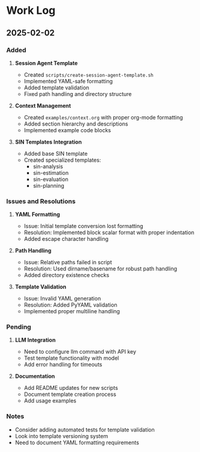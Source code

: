 # Work Log

## 2025-02-02

### Added
1. **Session Agent Template**
   - Created `scripts/create-session-agent-template.sh`
   - Implemented YAML-safe formatting
   - Added template validation
   - Fixed path handling and directory structure

2. **Context Management**
   - Created `examples/context.org` with proper org-mode formatting
   - Added section hierarchy and descriptions
   - Implemented example code blocks

3. **SIN Templates Integration**
   - Added base SIN template
   - Created specialized templates:
     - sin-analysis
     - sin-estimation
     - sin-evaluation
     - sin-planning

### Issues and Resolutions
1. **YAML Formatting**
   - Issue: Initial template conversion lost formatting
   - Resolution: Implemented block scalar format with proper indentation
   - Added escape character handling

2. **Path Handling**
   - Issue: Relative paths failed in script
   - Resolution: Used dirname/basename for robust path handling
   - Added directory existence checks

3. **Template Validation**
   - Issue: Invalid YAML generation
   - Resolution: Added PyYAML validation
   - Implemented proper multiline handling

### Pending
1. **LLM Integration**
   - Need to configure llm command with API key
   - Test template functionality with model
   - Add error handling for timeouts

2. **Documentation**
   - Add README updates for new scripts
   - Document template creation process
   - Add usage examples

### Notes
- Consider adding automated tests for template validation
- Look into template versioning system
- Need to document YAML formatting requirements